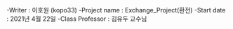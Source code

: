 -Writer : 이호원 (kopo33)
-Project name : Exchange_Project(환전)
-Start date : 2021년 4월 22일
-Class Professor : 김유두 교수님
